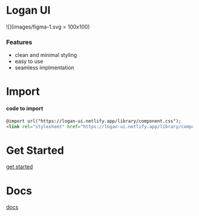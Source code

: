 

# Logan UI

![](images/figma-1.svg = 100x100)


### Features

- clean and minimal styling
- easy to use
- seamless implmentation



Import
=============


#### code to import

```html
@import url("https://logan-ui.netlify.app/library/component.css");
<link rel="stylesheet" href="https://logan-ui.netlify.app/library/component.css">

```

# Get Started

[get started](https://logan-ui.netlify.app/ )

# Docs

[docs](https://logan-ui.netlify.app/docs.html)
